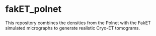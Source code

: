 # fakET_polnet
This repository combines the densities from the Polnet with the FakET simulated micrographs to generate realistic Cryo-ET tomograms. 
